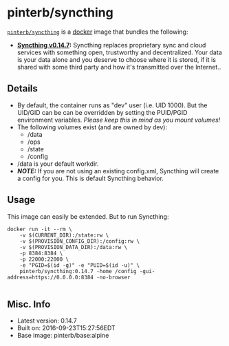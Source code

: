 # pinterb/syncthing  

[`pinterb/syncthing`][1] is a [docker][2] image that bundles the following:  
* **[Syncthing v0.14.7][3]:** Syncthing replaces proprietary sync and cloud services with something open, trustworthy and decentralized. Your data is your data alone and you deserve to choose where it is stored, if it is shared with some third party and how it's transmitted over the Internet..  

## Details
* By default, the container runs as "dev" user (i.e. UID 1000). But the UID/GID can be can be overridden by setting the PUID/PGID environment variables. *Please keep this in mind as you mount volumes!* 
* The following volumes exist (and are owned by dev):  
  - /data
  - /ops
  - /state
  - /config
* /data is your default workdir.   
* ***NOTE:*** If you are not using an existing config.xml, Syncthing will create a config for you.  This is default Syncthing behavior.  

## Usage 
This image can easily be extended.  But to run Syncthing:

````
docker run -it --rm \
	-v $(CURRENT_DIR):/state:rw \
	-v $(PROVISION_CONFIG_DIR):/config:rw \
	-v $(PROVISION_DATA_DIR):/data:rw \
	-p 8384:8384 \
	-p 22000:22000 \
	-e "PGID=$(id -g)" -e "PUID=$(id -u)" \
	pinterb/syncthing:0.14.7 -home /config -gui-address=https://0.0.0.0:8384 -no-browser    
		
````

## Misc. Info 
* Latest version: 0.14.7  
* Built on: 2016-09-23T15:27:56EDT   
* Base image: pinterb/base:alpine   


[1]: https://hub.docker.com/r/pinterb/syncthing/   
[2]: https://docker.com 
[3]: https://syncthing.net/  
